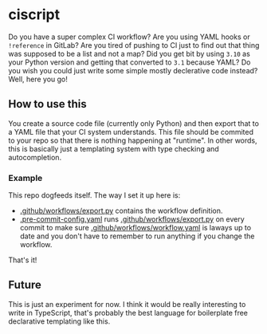 # ciscript

Do you have a super complex CI workflow? Are you using YAML hooks or `!reference` in GitLab? Are you tired of pushing to CI just to find out that thing was supposed to be a list and not a map? Did you get bit by using `3.10` as your Python version and getting that converted to `3.1` because YAML? Do you wish you could just write some simple mostly declerative code instead? Well, here you go!

## How to use this

You create a source code file (currently only Python) and then export that to a YAML file that your CI system understands. This file should be commited to your repo so that there is nothing happening at "runtime". In other words, this is basically just a templating system with type checking and autocompletion.

### Example

This repo dogfeeds itself. The way I set it up here is:

- [.github/workflows/export.py](.github/workflows/export.py) contains the workflow definition.
- [.pre-commit-config.yaml](].pre-commit-config.yaml) runs [.github/workflows/export.py](.github/workflows/export.py) on every commit to make sure [.github/workflows/workflow.yaml](.github/workflows/workflow.yaml) is laways up to date and you don't have to remember to run anything if you change the workflow.

That's it!

## Future

This is just an experiment for now.
I think it would be really interesting to write in TypeScript, that's probably the best language for boilerplate free declarative templating like this.

